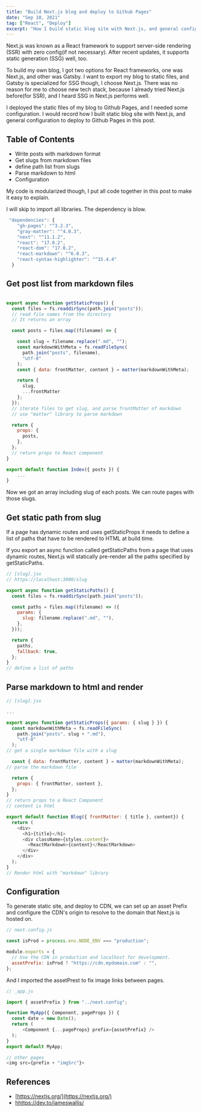 ```yaml
---
title: "Build Next.js blog and deploy to Github Pages"
date: "Sep 10, 2021"
tag: ["React", "Deploy"]
excerpt: "How I build static blog site with Next.js, and general configuration to deploy to Github Pages in this post..."
---
```


Next.js was known as a React framework to support server-side rendering (SSR) with zero config(if not necessary). After recent updates, it supports static generation (SSG) well, too.

To build my own blog, I got two options for React frameworks, one was Next.js, and other was Gatsby. I want to export my blog to static files, and Gatsby is specialized for SSG though, I choose Next.js. There was no reason for me to choose new tech stack, because I already tried Next.js before(for SSR), and I heard SSG in Next.js performs well.

I deployed the static files of my blog to Github Pages, and I needed some configuration. I would record how I built static blog site with Next.js, and general configuration to deploy to Github Pages in this post.

## Table of Contents

- Write posts with markdown format
- Get slugs from markdown files
- define path list from slugs
- Parse markdown to html
- Configuration

My code is modularized though, I put all code together in this post to make it easy to explain.

I will skip to import all libraries. The dependency is blow.

```javascript
 "dependencies": {
    "gh-pages": "^3.2.3",
    "gray-matter": "^4.0.3",
    "next": "^11.1.2",
    "react": "17.0.2",
    "react-dom": "17.0.2",
    "react-markdown": "^6.0.3",
    "react-syntax-highlighter": "^15.4.4"
  }
```

## Get post list from markdown files

```javascript

export async function getStaticProps() {
  const files = fs.readdirSync(path.join("posts"));
  // read file names from the directory
  // It returns an array

  const posts = files.map((filename) => {

    const slug = filename.replace(".md", "");
    const markdownWithMeta = fs.readFileSync(
      path.join("posts", filename),
      "utf-8"
    );
    const { data: frontMatter, content } = matter(markdownWithMeta);

    return {
      slug,
      ...frontMatter
    };
  });
  // iterate files to get slug, and parse frontMatter of markdown
  // use "matter" library to parse markdown

  return {
    props: {
      posts,
    },
  };
  // return props to React component
}

export default function Index({ posts }) {
    ...
}
```

Now we got an array including slug of each posts. We can route pages with those slugs.

## Get static path from slug

If a page has dynamic routes and uses getStaticProps it needs to define a list of paths that have to be rendered to HTML at build time.

If you export an async function called getStaticPaths from a page that uses dynamic routes, Next.js will statically pre-render all the paths specified by getStaticPaths.

```javascript
// [slug].jsx
// https://localhost:3000/slug

export async function getStaticPaths() {
  const files = fs.readdirSync(path.join("posts"));

  const paths = files.map((filename) => ({
    params: {
      slug: filename.replace(".md", ""),
    },
  }));

  return {
    paths,
    fallback: true,
  };
}
// define a list of paths
```

## Parse markdown to html and render

```javascript
// [slug].jsx

...

export async function getStaticProps({ params: { slug } }) {
  const markdownWithMeta = fs.readFileSync(
    path.join("posts", slug + ".md"),
    "utf-8"
  );
// get a single markdown file with a slug

  const { data: frontMatter, content } = matter(markdownWithMeta);
// parse the markdown file

  return {
    props: { frontMatter, content },
  };
}
// return props to a React Component
// content is html

export default function Blog({ frontMatter: { title }, content}) {
  return (
    <div>
      <h1>{title}</h1>
      <div className={styles.content}>
        <ReactMarkdown>{content}</ReactMarkdown>
      </div>
    </div>
  );
}
// Render html with "markdown" library
```

## Configuration

To generate static site, and deploy to CDN, we can set up an asset Prefix and configure the CDN's origin to resolve to the domain that Next.js is hosted on.

```javascript
// next.config.js

const isProd = process.env.NODE_ENV === "production";

module.exports = {
  // Use the CDN in production and localhost for development.
  assetPrefix: isProd ? "https://cdn.mydomain.com" : "",
};
```

And I imported the assetPrest to fix image links between pages.

```javascript
// _app.js

import { assetPrefix } from "../next.config";

function MyApp({ Component, pageProps }) {
  const date = new Date();
  return (
      <Component {...pageProps} prefix={assetPrefix} />
  );
}
export default MyApp;

// other pages
<img src={prefix + "imgSrc"}>
```

## References

- [https://nextjs.org/](https://nextjs.org/)
- [hhttps://dev.to/jameswallis/](https://dev.to/jameswallis/deploying-a-next-js-app-to-github-pages-24pn)
